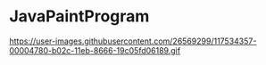 # JavaPaintProgram
https://user-images.githubusercontent.com/26569299/117534357-00004780-b02c-11eb-8666-19c05fd06189.gif
